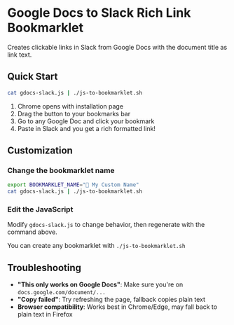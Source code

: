 # Google Docs to Slack Rich Link Bookmarklet

Creates clickable links in Slack from Google Docs with the document title as link text.

## Quick Start

```bash
cat gdocs-slack.js | ./js-to-bookmarklet.sh
```

1. Chrome opens with installation page
2. Drag the button to your bookmarks bar
3. Go to any Google Doc and click your bookmark
4. Paste in Slack and you get a rich formatted link!

## Customization

### Change the bookmarklet name
```bash
export BOOKMARKLET_NAME="📄 My Custom Name"
cat gdocs-slack.js | ./js-to-bookmarklet.sh
```

### Edit the JavaScript
Modify `gdocs-slack.js` to change behavior, then regenerate with the command above.

You can create any bookmarklet with `./js-to-bookmarklet.sh`

## Troubleshooting

- **"This only works on Google Docs"**: Make sure you're on `docs.google.com/document/...`
- **"Copy failed"**: Try refreshing the page, fallback copies plain text
- **Browser compatibility**: Works best in Chrome/Edge, may fall back to plain text in Firefox
